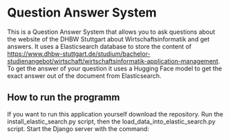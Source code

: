 # Question Answer System

This is a Question Answer System that allows you to ask questions about the website of the DHBW Stuttgart about Wirtschaftsinformatik and get answers.
It uses a Elasticsearch database to store the content of https://www.dhbw-stuttgart.de/studium/bachelor-studienangebot/wirtschaft/wirtschaftsinformatik-application-management.
To get the answer of your question it uses a Hugging Face model to get the exact answer out of the document from Elasticsearch.

## How to run the programm
If you want to run this application yourself download the repository.
Run the install_elastic_search.py script, then the load_data_into_elastic_search.py script.
Start the Django server with the command:

[//]: # (TODO)
